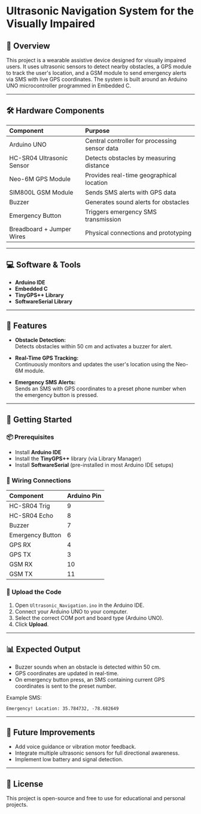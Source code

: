 # Ultrasonic Navigation System for the Visually Impaired

## 📖 Overview  
This project is a wearable assistive device designed for visually impaired users. It uses ultrasonic sensors to detect nearby obstacles, a GPS module to track the user's location, and a GSM module to send emergency alerts via SMS with live GPS coordinates. The system is built around an Arduino UNO microcontroller programmed in Embedded C.

---

## 🛠️ Hardware Components

| Component             | Purpose                                          |
|:---------------------|:------------------------------------------------|
| Arduino UNO            | Central controller for processing sensor data   |
| HC-SR04 Ultrasonic Sensor | Detects obstacles by measuring distance       |
| Neo-6M GPS Module      | Provides real-time geographical location         |
| SIM800L GSM Module     | Sends SMS alerts with GPS data                   |
| Buzzer                 | Generates sound alerts for obstacles             |
| Emergency Button       | Triggers emergency SMS transmission               |
| Breadboard + Jumper Wires | Physical connections and prototyping         |

---

## 💻 Software & Tools

- **Arduino IDE**
- **Embedded C**
- **TinyGPS++ Library**
- **SoftwareSerial Library**

---

## 📝 Features

- **Obstacle Detection:**  
  Detects obstacles within 50 cm and activates a buzzer for alert.

- **Real-Time GPS Tracking:**  
  Continuously monitors and updates the user's location using the Neo-6M module.

- **Emergency SMS Alerts:**  
  Sends an SMS with GPS coordinates to a preset phone number when the emergency button is pressed.

---

## 🚀 Getting Started

### 📦 Prerequisites

- Install **Arduino IDE**
- Install the **TinyGPS++** library (via Library Manager)
- Install **SoftwareSerial** (pre-installed in most Arduino IDE setups)

### 🔌 Wiring Connections

| Component         | Arduino Pin  |
|:-----------------|:-------------|
| HC-SR04 Trig      | 9             |
| HC-SR04 Echo      | 8             |
| Buzzer            | 7             |
| Emergency Button  | 6             |
| GPS RX            | 4             |
| GPS TX            | 3             |
| GSM RX            | 10            |
| GSM TX            | 11            |

### 📂 Upload the Code

1. Open `Ultrasonic_Navigation.ino` in the Arduino IDE.
2. Connect your Arduino UNO to your computer.
3. Select the correct COM port and board type (Arduino UNO).
4. Click **Upload**.

---

## 📊 Expected Output

- Buzzer sounds when an obstacle is detected within 50 cm.
- GPS coordinates are updated in real-time.
- On emergency button press, an SMS containing current GPS coordinates is sent to the preset number.

Example SMS:
```
Emergency! Location: 35.784732, -78.682649
```

---

## 📌 Future Improvements

- Add voice guidance or vibration motor feedback.
- Integrate multiple ultrasonic sensors for full directional awareness.
- Implement low battery and signal detection.

---

## 📃 License

This project is open-source and free to use for educational and personal projects.

